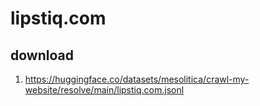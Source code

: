 # lipstiq.com

## download

1. https://huggingface.co/datasets/mesolitica/crawl-my-website/resolve/main/lipstiq.com.jsonl